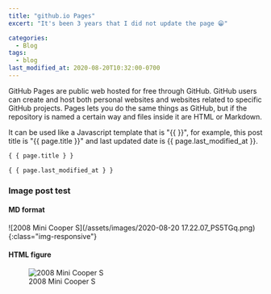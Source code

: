 ```yaml
---
title: "github.io Pages"
excert: "It's been 3 years that I did not update the page 😁"

categories:
  - Blog
tags:
  - blog
last_modified_at: 2020-08-20T10:32:00-0700
---
```


GitHub Pages are public web hosted for free through GitHub. GitHub users can create and host both personal websites and websites related to specific GitHub projects. Pages lets you do the same things as GitHub, but if the repository is named a certain way and files inside it are HTML or Markdown.

It can be used like a Javascript template that is "\{\{ \}\}", for example, this post title is "{{ page.title }}" and last updated date is {{ page.last_modified_at }}.

```html
{ { page.title } }
```

```
{ { page.last_modified_at } }
```

### Image post test

#### MD format

![2008 Mini Cooper S](/assets/images/2020-08-20 17.22.07_PS5TGq.png){:class="img-responsive"}

#### HTML figure

<figure>
  <img src='{{ "/assets/images/2020-08-20 17.22.07_PS5TGq.png" | relative_url }}' alt='2008 Mini Cooper S' class='img-responsive'>
  <figcaption>2008 Mini Cooper S</figcaption>
</figure>
